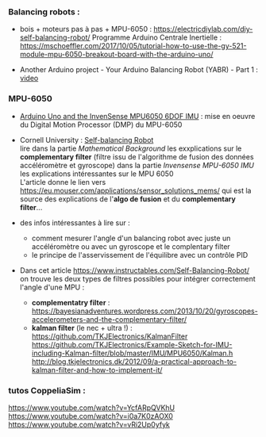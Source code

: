 
### Balancing robots :

* bois + moteurs pas à pas + MPU-6050 : https://electricdiylab.com/diy-self-balancing-robot/
Programme Arduino Centrale Inertielle : https://mschoeffler.com/2017/10/05/tutorial-how-to-use-the-gy-521-module-mpu-6050-breakout-board-with-the-arduino-uno/

* Another Arduino project - Your Arduino Balancing Robot (YABR) - Part 1 : [video](https://www.youtube.com/watch?v=6WWqo-Yr8lA)



### MPU-6050
* [Arduino Uno and the InvenSense MPU6050 6DOF IMU](https://42bots.com/tutorials/arduino-uno-and-the-invensense-mpu-6050-6dof-imu/) : mise en oeuvre du Digital Motion Processor (DMP) du MPU-6050

* Cornell University : [Self-balancing Robot](https://people.ece.cornell.edu/land/courses/ece4760/FinalProjects/f2015/dc686_nn233_hz263/final_project_webpage_v2/dc686_nn233_hz263/index.html)<br>
lire dans la partie _Mathematical Background_ les exxplications sur le __complementary filter__ (filtre issu de l'algorithme de fusion des données accéléromètre et gyroscope) dans la partie _Invensense MPU-6050 IMU_ les explications intéressantes sur le MPU 6050<br>
L'article donne le lien vers https://eu.mouser.com/applications/sensor_solutions_mems/ qui est la source des explications de l'__algo de fusion__ et du __complementary filter__...

* des infos intéressantes à lire sur :
  * comment mesurer l'angle d'un balancing robot avec juste un accéléromètre ou avec un gyroscope et le complentary filter
  * le principe de l'asservissement de l'équilibre avec un contrôle PID
  
 * Dans cet article https://www.instructables.com/Self-Balancing-Robot/ on trouve les deux types de filtres possibles pour intégrer correctement l'angle d'une MPU :
    * __complementatry filter__ : https://bayesianadventures.wordpress.com/2013/10/20/gyroscopes-accelerometers-and-the-complementary-filter/
    * __kalman filter__ (le nec + ultra !) : <br>
https://github.com/TKJElectronics/KalmanFilter<br>
https://github.com/TKJElectronics/Example-Sketch-for-IMU-including-Kalman-filter/blob/master/IMU/MPU6050/Kalman.h<br>
http://blog.tkjelectronics.dk/2012/09/a-practical-approach-to-kalman-filter-and-how-to-implement-it/

### tutos CoppeliaSim :

https://www.youtube.com/watch?v=YcfARpQVKhU<br>
https://www.youtube.com/watch?v=i0a7K0zAOX0<br>
https://www.youtube.com/watch?v=vRi2Up0yfyk<br>

